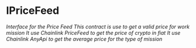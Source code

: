 # IPriceFeed







*Interface for the Price Feed This contract is use to get a valid price for work mission It use Chainlink PriceFeed to get the price of crypto in fiat It use Chainlink AnyApi to get the average price for the type of mission*



